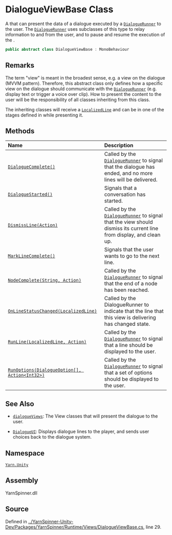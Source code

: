 <!-- This file was generated by a tool. Do not edit this file by hand. -->

# DialogueViewBase Class

A <see cref="!:MonoBehaviour"></see> that can present the data of a
dialogue executed by a [`DialogueRunner`](/api/csharp/yarn.unity/dialoguerunner.md) to the user.
The [`DialogueRunner`](/api/csharp/yarn.unity/dialoguerunner.md) uses subclasses of this type to
relay information to and from the user, and to pause and resume the
execution of the <see cref="!:YarnScript"></see>.


```csharp
public abstract class DialogueViewBase : MonoBehaviour
```
## Remarks

The term "view" is meant in the broadest sense, e.g. a view on the
dialogue (MVVM pattern). Therefore, this abstract class only
defines how a specific view on the dialogue should communicate with
the [`DialogueRunner`](/api/csharp/yarn.unity/dialoguerunner.md) (e.g. display text or trigger a
voice over clip). How to present the content to the user will be
the responsibility of all classes inheriting from this class.

The inheriting classes will receive a [`LocalizedLine`](/api/csharp/yarn.unity/localizedline.md)
and can be in one of the stages defined in <see cref="!:DialogueLineStatus"></see> while presenting it.




## Methods
|Name|Description|
|:---|:---|
|[`DialogueComplete()`](/api/csharp/yarn.unity/dialogueviewbase.dialoguecomplete.md)| Called by the [`DialogueRunner`](/api/csharp/yarn.unity/dialoguerunner.md) to signal that the dialogue has ended, and no more lines will be delivered. |
|[`DialogueStarted()`](/api/csharp/yarn.unity/dialogueviewbase.dialoguestarted.md)|Signals that a conversation has started.|
|[`DismissLine(Action)`](/api/csharp/yarn.unity/dialogueviewbase.dismissline-action-.md)| Called by the [`DialogueRunner`](/api/csharp/yarn.unity/dialoguerunner.md) to signal that the view should dismiss its current line from display, and clean up. |
|[`MarkLineComplete()`](/api/csharp/yarn.unity/dialogueviewbase.marklinecomplete.md)| Signals that the user wants to go to the next line. |
|[`NodeComplete(String, Action)`](/api/csharp/yarn.unity/dialogueviewbase.nodecomplete-system.string,action-.md)| Called by the [`DialogueRunner`](/api/csharp/yarn.unity/dialoguerunner.md) to signal that the end of a node has been reached. |
|[`OnLineStatusChanged(LocalizedLine)`](/api/csharp/yarn.unity/dialogueviewbase.onlinestatuschanged-localizedline-.md)| Called by the DialogueRunner to indicate that the line that this view is delivering has changed state. |
|[`RunLine(LocalizedLine, Action)`](/api/csharp/yarn.unity/dialogueviewbase.runline-localizedline,action-.md)| Called by the [`DialogueRunner`](/api/csharp/yarn.unity/dialoguerunner.md) to signal that a line should be displayed to the user. |
|[`RunOptions(DialogueOption[], Action<Int32>)`](/api/csharp/yarn.unity/dialogueviewbase.runoptions-dialogueoption--,action-system.int32--.md)| Called by the [`DialogueRunner`](/api/csharp/yarn.unity/dialoguerunner.md) to signal that a set of options should be displayed to the user. |
## See Also
* [`dialogueViews`](/api/csharp/yarn.unity/dialoguerunner.dialogueviews.md): 
The View classes that will present the dialogue to the user.

* [`DialogueUI`](/api/csharp/yarn.unity/dialogueui.md): 
Displays dialogue lines to the player, and sends user choices back
to the dialogue system.

## Namespace
[`Yarn.Unity`](/api/csharp/yarn.unity/README.md)

## Assembly
YarnSpinner.dll

## Source
Defined in [../YarnSpinner-Unity-Dev/Packages/YarnSpinner/Runtime/Views/DialogueViewBase.cs](https://github.com/YarnSpinnerTool/YarnSpinner-Unity//blob/develop/Runtime/Views/DialogueViewBase.cs#L29), line 29.
